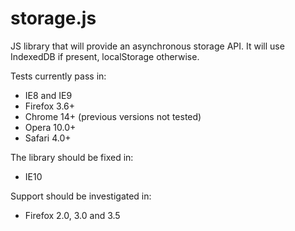 storage.js
==========

JS library that will provide an asynchronous storage API.
It will use IndexedDB if present, localStorage otherwise.

Tests currently pass in:
 * IE8 and IE9
 * Firefox 3.6+
 * Chrome 14+ (previous versions not tested)
 * Opera 10.0+
 * Safari 4.0+

The library should be fixed in:
 * IE10

Support should be investigated in:
 * Firefox 2.0, 3.0 and 3.5
